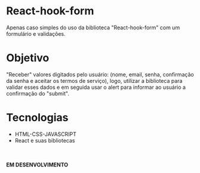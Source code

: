 # React-hook-form
Apenas caso simples do uso da biblioteca "React-hook-form" com um formulário e validações.
# Objetivo
"Receber" valores digitados pelo usuário: (nome, email, senha, confirmação da senha e aceitar os termos de serviço), logo, utilizar a biblioteca para validar esses dados
e em seguida usar o alert para informar ao usuário a confirmação do "submit".
# Tecnologias
<ul>
<li>HTML-CSS-JAVASCRIPT</li>
<li>React e suas bibliotecas</li>
</ul>
<br>
<br>
<b>EM DESENVOLVIMENTO</b>
